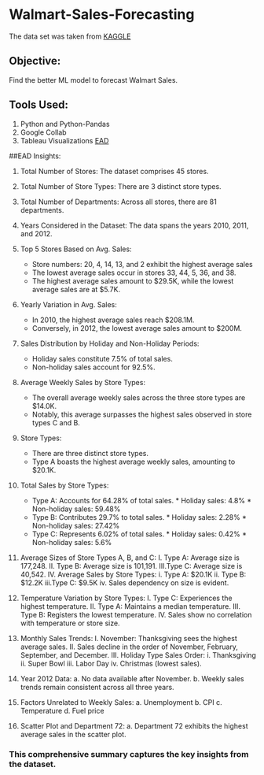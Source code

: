 # Walmart-Sales-Forecasting
The data set was taken from [KAGGLE](https://www.kaggle.com/datasets/aslanahmedov/walmart-sales-forecast)

## Objective: 
Find the better ML model to forecast Walmart Sales.

## Tools Used:
1. Python and Python-Pandas
2. Google Collab
3. Tableau Visualizations [EAD](https://public.tableau.com/app/profile/darshika.keerthisinghe/viz/WalmartSalesForecastingEDA/Story1?publish=yes)

##EAD Insights:
1.	Total Number of Stores: The dataset comprises 45 stores.
2.	Total Number of Store Types: There are 3 distinct store types.
3.	Total Number of Departments: Across all stores, there are 81 departments.
4.	Years Considered in the Dataset: The data spans the years 2010, 2011, and 2012.   
5.	Top 5 Stores Based on Avg. Sales: 
      - Store numbers: 20, 4, 14, 13, and 2 exhibit the highest average sales
      - The lowest average sales occur in stores 33, 44, 5, 36, and 38.
      - The highest average sales amount to $29.5K, while the lowest average sales are at $5.7K.
  	
6.	Yearly Variation in Avg. Sales:
      - In 2010, the highest average sales reach $208.1M.
      - Conversely, in 2012, the lowest average sales amount to $200M.
  	
7.	Sales Distribution by Holiday and Non-Holiday Periods:
      - Holiday sales constitute 7.5% of total sales.
      - Non-holiday sales account for 92.5%.
  	
8.	Average Weekly Sales by Store Types:
      - The overall average weekly sales across the three store types are $14.0K.
      - Notably, this average surpasses the highest sales observed in store types C and B.

9.	Store Types:
      - There are three distinct store types.
      - Type A boasts the highest average weekly sales, amounting to $20.1K.

10.	Total Sales by Store Types:
      - Type A: Accounts for 64.28% of total sales.
            * Holiday sales: 4.8%
            * Non-holiday sales: 59.48%
      - Type B: Contributes 29.7% to total sales.
            * Holiday sales: 2.28%
            * Non-holiday sales: 27.42%
      - Type C: Represents 6.02% of total sales.
            * Holiday sales: 0.42%
            * Non-holiday sales: 5.6%
   	
12.	Average Sizes of Store Types A, B, and C:
  I. 	Type A: Average size is 177,248.
  II. Type B: Average size is 101,191.
  III.Type C: Average size is 40,542.
  IV.	Average Sales by Store Types:
    i.  Type A: $20.1K
    ii.	Type B: $12.2K
    iii.Type C: $9.5K
    iv.	Sales dependency on size is evident.
   	
11.	Temperature Variation by Store Types:
     I. Type C: Experiences the highest temperature.
    II. Type A: Maintains a median temperature.
   III. Type B: Registers the lowest temperature.
    IV. Sales show no correlation with temperature or store size.

12.	Monthly Sales Trends:
  I.	November: Thanksgiving sees the highest average sales.
  II. Sales decline in the order of November, February, September, and December.
 III. Holiday Type Sales Order:
    i.	Thanksgiving
    ii.	Super Bowl
    iii.	Labor Day
    iv.	Christmas (lowest sales).
   	
13.	Year 2012 Data:
  a.	No data available after November.
  b.	Weekly sales trends remain consistent across all three years.

14.	Factors Unrelated to Weekly Sales:
  a.	Unemployment
  b.	CPI
  c.	Temperature
  d.	Fuel price

15.	Scatter Plot and Department 72:
  a.	Department 72 exhibits the highest average sales in the scatter plot.

### This comprehensive summary captures the key insights from the dataset. 







